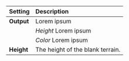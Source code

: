 | Setting    | Description                      |
| :--------- | :------------------------------- |
| **Output** | Lorem ipsum                      |
|            | *Height* Lorem ipsum             |
|            | *Color* Lorem ipsum              |
| **Height** | The height of the blank terrain. |